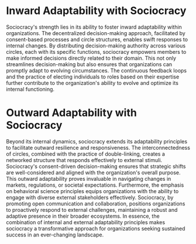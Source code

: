 # Inward Adaptability with Sociocracy
Sociocracy's strength lies in its ability to foster inward adaptability within organizations. The decentralized decision-making approach, facilitated by consent-based processes and circle structures, enables swift responses to internal changes. By distributing decision-making authority across various circles, each with its specific functions, sociocracy empowers members to make informed decisions directly related to their domain. This not only streamlines decision-making but also ensures that organizations can promptly adapt to evolving circumstances. The continuous feedback loops and the practice of electing individuals to roles based on their expertise further contribute to the organization's ability to evolve and optimize its internal functioning.

# Outward Adaptability with Sociocracy
Beyond its internal dynamics, sociocracy extends its adaptability principles to facilitate outward resilience and responsiveness. The interconnectedness of circles, combined with the practice of double-linking, creates a networked structure that responds effectively to external stimuli. Sociocracy's consent-driven decision-making ensures that strategic shifts are well-considered and aligned with the organization's overall purpose. This outward adaptability proves invaluable in navigating changes in markets, regulations, or societal expectations. Furthermore, the emphasis on behavioral science principles equips organizations with the ability to engage with diverse external stakeholders effectively. Sociocracy, by promoting open communication and collaboration, positions organizations to proactively respond to external challenges, maintaining a robust and adaptive presence in their broader ecosystems. In essence, the combination of internal and external adaptability principles makes sociocracy a transformative approach for organizations seeking sustained success in an ever-changing landscape.